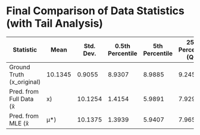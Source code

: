 # Final Comparison of Data Statistics (with Tail Analysis)

| Statistic | Mean | Std. Dev. | 0.5th Percentile | 5th Percentile | 25th Percentile (Q1) | Median (50th) | 75th Percentile (Q3) | 95th Percentile | 99.5th Percentile |
|---|---|---|---|---|---|---|---|---|---|
| Ground Truth (x_original) | 10.1345 | 0.9055 | 8.9307 | 8.9885 | 9.2455 | 10.5596 | 10.6092 | 11.1890 | 11.3194 |
| Pred. from Full Data (x̃|x) | 10.1254 | 1.4154 | 5.9891 | 7.9290 | 9.2911 | 10.1369 | 10.9528 | 12.3145 | 14.3275 |
| Pred. from MLE (x̃|μ*) | 10.1375 | 1.3939 | 5.9407 | 7.9659 | 9.2995 | 10.1320 | 10.9641 | 12.3289 | 14.3815 |